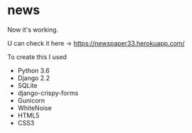 # news
Now it's working.

U can check it here ->  https://newspaper33.herokuapp.com/

To create this I used 
- Python 3.6
- Django 2.2
- SQLite
- django-crispy-forms
- Gunicorn
- WhiteNoise
- HTML5
- CSS3
